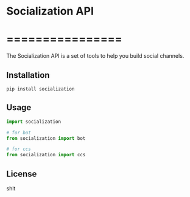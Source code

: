 # Socialization API
# ================
The Socialization API is a set of tools to help you build social channels.

## Installation
```shell
pip install socialization
```

## Usage
```python
import socialization

# for bot
from socialization import bot

# for ccs
from socialization import ccs
```

## License
shit